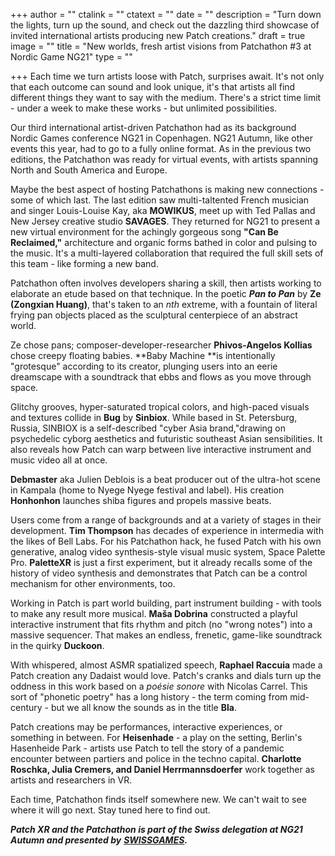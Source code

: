+++
author = ""
ctalink = ""
ctatext = ""
date = ""
description = "Turn down the lights, turn up the sound, and check out the dazzling third showcase of invited international artists producing new Patch creations."
draft = true
image = ""
title = "New worlds, fresh artist visions from Patchathon #3 at Nordic Game NG21"
type = ""

+++
Each time we turn artists loose with Patch, surprises await. It's not only that each outcome can sound and look unique, it's that artists all find different things they want to say with the medium. There's a strict time limit - under a week to make these works - but unlimited possibilities.

Our third international artist-driven Patchathon had as its background Nordic Games conference NG21 in Copenhagen. NG21 Autumn, like other events this year, had to go to a fully online format. As in the previous two editions, the Patchathon was ready for virtual events, with artists spanning North and South America and Europe.

Maybe the best aspect of hosting Patchathons is making new connections - some of which last. The last edition saw multi-taltented French musician and singer Louis-Louise Kay, aka **MOWIKUS**, meet up with Ted Pallas and New Jersey creative studio **SAVAGES**. They returned for NG21 to present a new virtual environment for the achingly gorgeous song **"Can Be Reclaimed,"** architecture and organic forms bathed in color and pulsing to the music. It's a multi-layered collaboration that required the full skill sets of this team - like forming a new band. 

Patchathon often involves developers sharing a skill, then artists working to elaborate an etude based on that technique. In the poetic **_Pan to Pan_** by **Ze (Zongxian Huang)**, that's taken to an _nth_ extreme, with a fountain of literal frying pan objects placed as the sculptural centerpiece of an abstract world.

Ze chose pans; composer-developer-researcher **Phivos-Angelos Kollias** chose creepy floating babies. **Baby Machine **is intentionally "grotesque" according to its creator, plunging users into an eerie dreamscape with a soundtrack that ebbs and flows as you move through space.

Glitchy grooves, hyper-saturated tropical colors, and high-paced visuals and textures collide in **Bug** by **Sinbiox**. While based in St. Petersburg, Russia, SINBIOX is a self-described "cyber Asia brand,"drawing on psychedelic cyborg aesthetics and futuristic southeast Asian sensibilities. It also reveals how Patch can warp between live interactive instrument and music video all at once.

**Debmaster** aka Julien Deblois is a beat producer out of the ultra-hot scene in Kampala (home to Nyege Nyege festival and label). His creation **Honhonhon** launches shiba figures and propels massive beats. 

Users come from a range of backgrounds and at a variety of stages in their development. **Tim Thompson** has decades of experience in intermedia with the likes of Bell Labs. For his Patchathon hack, he fused Patch with his own generative, analog video synthesis-style visual music system, Space Palette Pro. **PaletteXR** is just a first experiment, but it already recalls some of the history of video synthesis and demonstrates that Patch can be a control mechanism for other environments, too.

Working in Patch is part world building, part instrument building - with tools to make any result more musical. **Maša Dobrina** constructed a playful interactive instrument that fits rhythm and pitch (no "wrong notes") into a massive sequencer. That makes an endless, frenetic, game-like soundtrack in the quirky **Duckoon**.

With whispered, almost ASMR spatialized speech, **Raphael Raccuia** made a Patch creation any Dadaist would love. Patch's cranks and dials turn up the oddness in this work based on a _poésie sonore_ with Nicolas Carrel. This sort of "phonetic poetry" has a long history - the term coming from mid-century - but we all know the sounds as in the title **Bla**.

Patch creations may be performances, interactive experiences, or something in between. For **Heisenhade** - a play on the setting, Berlin's Hasenheide Park - artists use Patch to tell the story of a pandemic encounter between partiers and police in the techno capital. **Charlotte Roschka, Julia Cremers, and Daniel Herrmannsdoerfer** work together as artists and researchers in VR.

Each time, Patchathon finds itself somewhere new. We can't wait to see where it will go next. Stay tuned here to find out.

**_Patch XR and the Patchathon is part of the Swiss delegation at NG21 Autumn and presented by_** [**_SWISSGAMES_**](https://www.facebook.com/swissgames/?__cft__\[0\]=AZWMmIMmL2AmYagrXqyIwqPZjWAWbRuYBWNRX0cygu4Qh7G2uuOXkuaMqAbt_HCclXt5Vi6s82lRxyRXircfuy9Ivzhi07GoY4IBpyOUUgGoM7jyAxsZv3VBGqQwSuv8OchwLJOVr6WxsqMb2k2_SLXuC99ei92g6GQO-NBUJGHFptOQ3IQCAJ3YHiQ80j0tBM8&__tn__=kK-R)**_._**